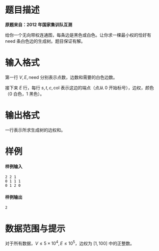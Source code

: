 
# 题目描述

**原题来自：2012 年国家集训队互测**

给你一个无向带权连通图，每条边是黑色或白色。让你求一棵最小权的恰好有 $\text{need}$ 条白色边的生成树。题目保证有解。

# 输入格式

第一行 $V,E,\text{need}$ 分别表示点数，边数和需要的白色边数。

接下来 $E$ 行，每行 $s,t,c,\text{col}$ 表示这边的端点（点从 $0$ 开始标号），边权，颜色（$0$ 白色，$1$ 黑色）。

# 输出格式

一行表示所求生成树的边权和。


# 样例

#### 样例输入
```plain
2 2 1
0 1 1 1
0 1 2 0
```

#### 样例输出
```plain
2
```

# 数据范围与提示

对于所有数据，$V\le 5\times 10^4,E\le 10^5$，边权为 $[1, 100]$ 中的正整数。

